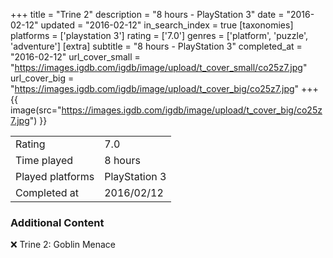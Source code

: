 +++
title = "Trine 2"
description = "8 hours - PlayStation 3"
date = "2016-02-12"
updated = "2016-02-12"
in_search_index = true
[taxonomies]
platforms = ['playstation 3']
rating = ['7.0']
genres = ['platform', 'puzzle', 'adventure']
[extra]
subtitle = "8 hours - PlayStation 3"
completed_at = "2016-02-12"
url_cover_small = "https://images.igdb.com/igdb/image/upload/t_cover_small/co25z7.jpg"
url_cover_big = "https://images.igdb.com/igdb/image/upload/t_cover_big/co25z7.jpg"
+++
{{ image(src="https://images.igdb.com/igdb/image/upload/t_cover_big/co25z7.jpg") }}

|              |            |
| ------------ | ---------- |
| Rating       | 7.0 |
| Time played  | 8 hours |
| Played platforms    | PlayStation 3 |
| Completed at | 2016/02/12 |



### Additional Content


❌ Trine 2: Goblin Menace
